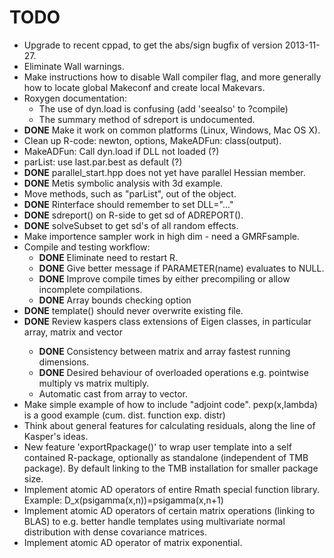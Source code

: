 TODO
====
- Upgrade to recent cppad, to get the abs/sign bugfix of version 2013-11-27.
- Eliminate Wall warnings.
- Make instructions how to disable Wall compiler flag, and more generally how to locate global Makeconf and create local Makevars.
- Roxygen documentation:
  - The use of dyn.load is confusing (add 'seealso' to ?compile)
  - The summary method of sdreport is undocumented.
- **DONE** Make it work on common platforms (Linux, Windows, Mac OS X).
- Clean up R-code: newton, options, MakeADFun: class(output).
- MakeADFun: Call dyn.load if DLL not loaded (?)
- parList: use last.par.best as default (?)
- **DONE** parallel_start.hpp does not yet have parallel Hessian member.
- **DONE** Metis symbolic analysis with 3d example.
- Move methods, such as "parList", out of the object.
- **DONE** Rinterface should remember to set DLL="..."
- **DONE** sdreport() on R-side to get sd of ADREPORT().
- **DONE** solveSubset to get sd's of all random effects.
- Make importence sampler work in high dim - need a GMRFsample.
- Compile and testing workflow:
  - **DONE** Eliminate need to restart R.
  - **DONE** Give better message if PARAMETER(name) evaluates to NULL.
  - **DONE** Improve compile times by either precompiling or allow incomplete compilations.
  - **DONE** Array bounds checking option
- **DONE** template() should never overwrite existing file.
- **DONE** Review kaspers class extensions of Eigen classes, in particular array<Type>, matrix<Type> and vector<Type>
  - **DONE** Consistency between matrix and array fastest running dimensions.
  - **DONE** Desired behaviour of overloaded operations e.g. pointwise multiply vs matrix multiply.
  - Automatic cast from array to vector.
- Make simple example of how to include "adjoint code". pexp(x,lambda) is a good example (cum. dist. function exp. distr)
- Think about general features for calculating residuals, along the line of Kasper's ideas. 
- New feature 'exportRpackage()' to wrap user template into a self contained R-package, optionally as standalone (independent of TMB package). By default linking to the TMB installation for smaller package size.
- Implement atomic AD operators of entire Rmath special function library. Example: D_x(psigamma(x,n))=psigamma(x,n+1)
- Implement atomic AD operators of certain matrix operations (linking to BLAS) to e.g. better handle templates using multivariate normal distribution with dense covariance matrices.
- Implement atomic AD operator of matrix exponential.
